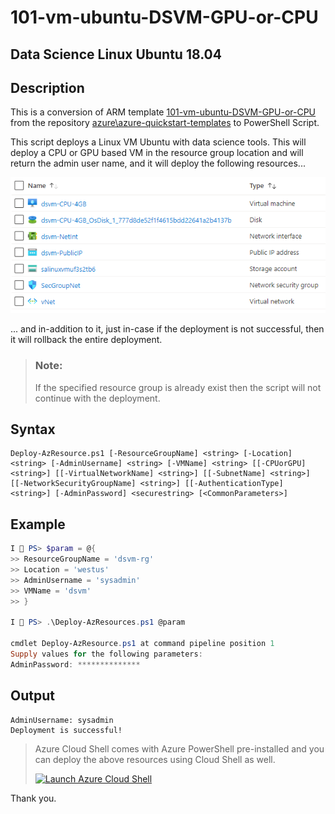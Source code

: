 101-vm-ubuntu-DSVM-GPU-or-CPU
===
Data Science Linux Ubuntu 18.04
---

## Description

This is a conversion of ARM template [101-vm-ubuntu-DSVM-GPU-or-CPU](https://github.com/Azure/azure-quickstart-templates/tree/master/101-vm-ubuntu-DSVM-GPU-or-CPU) from the repository [azure\azure-quickstart-templates](https://github.com/Azure/azure-quickstart-templates) to PowerShell Script.

This script deploys a Linux VM Ubuntu with data science tools. This will deploy a CPU or GPU based VM in the resource group location and will return the admin user name, and it will deploy the following resources...

![image](resources.png)

... and in-addition to it, just in-case if the deployment is not successful, then it will rollback the entire deployment.

> ### Note: 
> If the specified resource group is already exist then the script will not continue with the deployment.

## Syntax
```
Deploy-AzResource.ps1 [-ResourceGroupName] <string> [-Location] <string> [-AdminUsername] <string> [-VMName] <string> [[-CPUorGPU] <string>] [[-VirtualNetworkName] <string>] [[-SubnetName] <string>] [[-NetworkSecurityGroupName] <string>] [[-AuthenticationType] <string>] [-AdminPassword] <securestring> [<CommonParameters>]
```

## Example
```powershell
I 💙 PS> $param = @{
>> ResourceGroupName = 'dsvm-rg'
>> Location = 'westus'
>> AdminUsername = 'sysadmin'
>> VMName = 'dsvm'
>> }

I 💙 PS> .\Deploy-AzResources.ps1 @param

cmdlet Deploy-AzResource.ps1 at command pipeline position 1
Supply values for the following parameters:
AdminPassword: **************
```

## Output
```
AdminUsername: sysadmin
Deployment is successful!
```

> Azure Cloud Shell comes with Azure PowerShell pre-installed and you can deploy the above resources using Cloud Shell as well.
>
>[![](https://shell.azure.com/images/launchcloudshell.png "Launch Azure Cloud Shell")](https://shell.azure.com)

Thank you.
